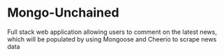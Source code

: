 # Mongo-Unchained
Full stack web application allowing users to comment on the latest news, which will be populated by using Mongoose and Cheerio to scrape news data
